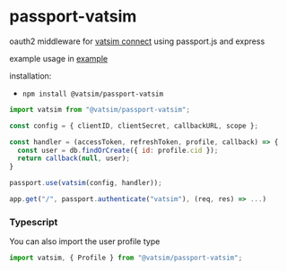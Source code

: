 # passport-vatsim

oauth2 middleware for [vatsim connect](https://github.com/vatsimnetwork/developer-info/wiki/Connect) using passport.js and express

example usage in [example](./example/app.ts)

installation:

* `npm install @vatsim/passport-vatsim`


```js
import vatsim from "@vatsim/passport-vatsim";

const config = { clientID, clientSecret, callbackURL, scope };

const handler = (accessToken, refreshToken, profile, callback) => {
  const user = db.findOrCreate({ id: profile.cid });
  return callback(null, user);
}

passport.use(vatsim(config, handler));
```

```js
app.get("/", passport.authenticate("vatsim"), (req, res) => ...)
```

### Typescript
You can also import the user profile type
```js
import vatsim, { Profile } from "@vatsim/passport-vatsim";
```